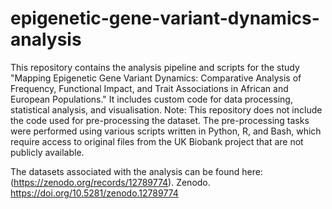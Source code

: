 # epigenetic-gene-variant-dynamics-analysis
This repository contains the analysis pipeline and scripts for the study "Mapping Epigenetic Gene Variant Dynamics: Comparative Analysis of Frequency, Functional Impact, and Trait Associations in African and European Populations." It includes custom code for data processing, statistical analysis, and visualisation. 
Note: This repository does not include the code used for pre-processing the dataset. The pre-processing tasks were performed using various scripts written in Python, R, and Bash, which require access to original files from the UK Biobank project that are not publicly available.

The datasets associated with the analysis can be found here: (https://zenodo.org/records/12789774). Zenodo. https://doi.org/10.5281/zenodo.12789774
